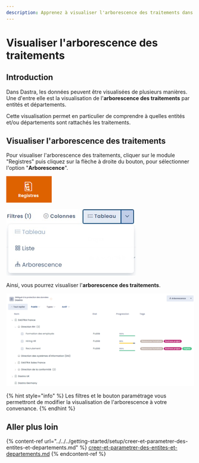 ```yaml
---
description: Apprenez à visualiser l'arborescence des traitements dans Dastra.
---
```


# Visualiser l'arborescence des traitements

## Introduction

Dans Dastra, les données peuvent être visualisées de plusieurs manières. Une d'entre elle est la visualisation de l'**arborescence des traitements** par entités et départements.

Cette visualisation permet en particulier de comprendre à quelles entités et/ou départements sont rattachés les traitements.

## Visualiser l'arborescence des traitements

Pour visualiser l'arborescence des traitements, cliquer sur le module "Registres" puis  cliquez sur la flèche à droite du bouton, pour sélectionner l'option "**Arborescence**".

![Module "Registres"](<../../../.gitbook/assets/image (199).png>)

![Flèche à droite du bouton & menu déroulant](<../../../.gitbook/assets/Capture web_4-5-2022_95947_app.dastra.eu.jpeg>)

Ainsi, vous pourrez visualiser l'**arborescence des traitements**.

![L'arborescence des traitements dans Dastra](<../../../.gitbook/assets/image (211).png>)

{% hint style="info" %}
Les filtres et le bouton paramétrage vous permettront de modifier la visualisation de l'arborescence à votre convenance.
{% endhint %}

## Aller plus loin

{% content-ref url="../../../getting-started/setup/creer-et-parametrer-des-entites-et-departements.md" %}
[creer-et-parametrer-des-entites-et-departements.md](../../../getting-started/setup/creer-et-parametrer-des-entites-et-departements.md)
{% endcontent-ref %}
